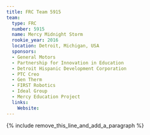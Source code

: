 ```yaml
---
title: FRC Team 5915
team:
  type: FRC
  number: 5915
  name: Mercy Midnight Storm
  rookie_year: 2016
  location: Detroit, Michigan, USA
  sponsors:
  - General Motors
  - Partnership for Innovation in Education
  - Detroit Hispanic Development Corporation
  - PTC Creo
  - Gen Therm
  - FIRST Robotics
  - Ideal Group
  - Mercy Education Project
  links:
    Website:
---
```


{% include remove_this_line_and_add_a_paragraph %}